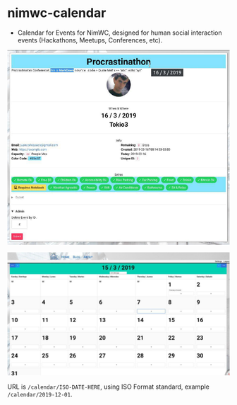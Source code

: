 # nimwc-calendar

- Calendar for Events for NimWC, designed for human social interaction events (Hackathons, Meetups, Conferences, etc).


![](calendar0.jpg)


![](calendar1.jpg)

URL is `/calendar/ISO-DATE-HERE`, using ISO Format standard, example `/calendar/2019-12-01`.
